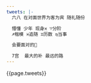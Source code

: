 ```yaml
---
tweets: |-
  六八 在对面世界为客为宾 随礼随份

  懵懂 少年 现身♓︎ ♈分阶
  ♐︎楷模 ♓︎追随 ♊︎历数 ♍︎当事

  会要面对的🌙

  7宫  最大的补 最远的路
---
```

{{page.tweets}}
